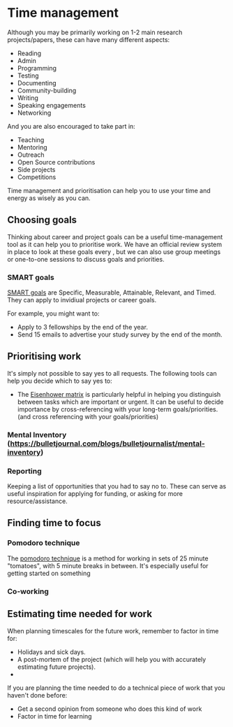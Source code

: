 # Time management

Although you may be primarily working on 1-2 main research projects/papers, these can have many different aspects:
<!-- Choose all that apply -->
- Reading
- Admin
- Programming
- Testing
- Documenting
- Community-building
- Writing
- Speaking engagements
- Networking

And you are also encouraged to take part in:
<!-- Choose all that apply -->
- Teaching
- Mentoring
- Outreach
- Open Source contributions
- Side projects
- Competitions

Time management and prioritisation can help you to use your time and energy as wisely as you can.

## Choosing goals 
<!--Link to official review system-->
Thinking about career and project goals can be a useful time-management tool as it can help you to prioritise work.
We have an official review system in place to look at these goals every <TIMEFRAME>, but we can also use group meetings or one-to-one sessions to discuss goals and priorities.
  
### SMART goals
[SMART goals](https://clockify.me/blog/productivity/smart-goals/) are Specific, Measurable, Attainable, Relevant, and Timed.
They can apply to invidiual projects or career goals.

For example, you might want to:
- Apply to 3 fellowships by the end of the year.
- Send 15 emails to advertise your study survey by the end of the month.

## Prioritising work
It's simply not possible to say yes to all requests.
The following tools can help you decide which to say yes to:
<!-- Keep tools/practices that you and your group think are useful, and add your own-->
- The [Eisenhower matrix](https://www.eisenhower.me/eisenhower-matrix/) is particularly helpful in helping you distinguish between tasks which are important or urgent. It can be useful to decide importance by cross-referencing with your long-term goals/priorities.
  (and cross referencing with your goals/priorities)

### Mental Inventory (https://bulletjournal.com/blogs/bulletjournalist/mental-inventory)

### Reporting 
Keeping a list of opportunities that you had to say no to. 
These can serve as useful inspiration for applying for funding, or asking for more resource/assistance. 

## Finding time to focus

### Pomodoro technique
The [pomodoro technique](https://francescocirillo.com/pages/pomodoro-technique) is a method for working in sets of 25 minute "tomatoes", with 5 minute breaks in between.
It's especially useful for getting started on something

### Co-working

## Estimating time needed for work
When planning timescales for the future work, remember to factor in time for:
- Holidays and sick days.
- A post-mortem of the project (which will help you with accurately estimating future projects).
- 

If you are planning the time needed to do a technical piece of work that you haven't done before:
- Get a second opinion from someone who does this kind of work
- Factor in time for learning
